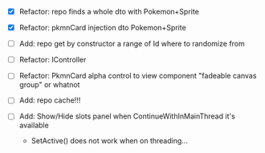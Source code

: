 - [x] Refactor: repo finds a whole dto with Pokemon+Sprite
- [x] Refactor: pkmnCard injection dto Pokemon+Sprite

- [ ] Add: repo get by constructor a range of Id where to randomize from
- [ ] Refactor: IController
- [ ] Refactor: PkmnCard alpha control to view component "fadeable canvas group" or whatnot
- [ ] Add: repo cache!!!
- [ ] Add: Show/Hide slots panel when ContinueWithInMainThread it's available
  - SetActive() does not work when on threading...